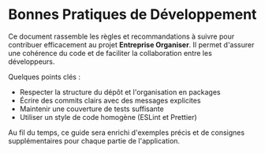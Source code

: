 # Bonnes Pratiques de Développement

Ce document rassemble les règles et recommandations à suivre pour contribuer efficacement au projet **Entreprise Organiser**. Il permet d'assurer une cohérence du code et de faciliter la collaboration entre les développeurs.

Quelques points clés :

- Respecter la structure du dépôt et l'organisation en packages
- Écrire des commits clairs avec des messages explicites
- Maintenir une couverture de tests suffisante
- Utiliser un style de code homogène (ESLint et Prettier)

Au fil du temps, ce guide sera enrichi d'exemples précis et de consignes supplémentaires pour chaque partie de l'application.
